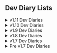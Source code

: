 ## Dev Diary Lists

<details><summary>v1.11 Dev Diaries</summary>
 - [Dev Diary #52: Special Projects, Performances, Raids and Missiles](https://docs.google.com/document/d/1TeHUY7SBIVW2HOhaXEme1y1-UzFocmiMmvNAPMJMnCk/edit?usp=sharing)

</details>

<details><summary>v1.10 Dev Diaries</summary>

- [Dev Diary: Czech Republic - The Center Of The Europe](https://www.reddit.com/r/MillenniumDawn/comments/1fdllkr/dev_diary_czech_republic_the_center_of_the_europe/)
- [Dev Diary: Romania](https://www.reddit.com/r/MillenniumDawn/comments/1ezzk0t/dev_diary_romania/)

</details>

<details><summary>v1.9 Dev Diaries</summary>

- [Dev Diary #49: Europe, Voting, & Brusselsprouts](https://www.reddit.com/r/MillenniumDawn/comments/1c2c72x/dev_diary_49_europe_voting_and_brusselsprouts/)
- [Dev Diary #50: Red Poland & Visegrad Group Future](https://www.reddit.com/r/MillenniumDawn/comments/1asmc1k/dev_diary_50_red_poland_and_visegrad_group_future/)
- [Dev Diary #49: International Market](https://www.reddit.com/r/MillenniumDawn/comments/187l7r2/dev_diary_49_international_market/)
- [Dev Diary #48: Mommy Merkel](https://www.reddit.com/r/MillenniumDawn/comments/17o25h3/dev_diary_48_mommy_merkel/)
- [Dev Diary #47: Poland Stronk](https://www.reddit.com/r/MillenniumDawn/comments/17m23d5/dev_diary_47_poland_strong_again/)
- [Dev Diary #46: Fiji, the Land of Coups and Water](https://www.reddit.com/r/MillenniumDawn/comments/16qa1xf/dev_diary_46_fiji_the_land_of_coups_and_water/)
- [Dev Diary #45: The Serene Republic of San Marino](https://www.reddit.com/r/MillenniumDawn/comments/16k9n7c/dev_diary_45_the_serene_republic_of_san_marino/)
- [Dev Diary #44: The Party of God](https://www.reddit.com/r/MillenniumDawn/comments/16eawz9/dev_diary_44_the_party_of_god/)
- [Dev Diary #43: Plane Designer](https://www.reddit.com/r/MillenniumDawn/comments/1686qbw/dev_diary_43_plane_designer/)
- [Dev Diary #42: India](https://www.reddit.com/r/MillenniumDawn/comments/161nwew/dev_diary_42_india/)
- [Dev Diary #41: Libya](https://www.reddit.com/r/MillenniumDawn/comments/15vdy4m/dev_diary_41_libya/)
- [Dev Diary #40: Estonia](https://www.reddit.com/r/MillenniumDawn/comments/15p913k/dev_diary_40_estonia/)
- [Dev Diary #39: Atatürk's Legacy](https://www.reddit.com/r/MillenniumDawn/comments/15inc4i/dev_diary_39_atatürks_legacy/?utm_source=share&utm_medium=web2x&context=3)
- [Dev Diary #38: Energy and Economy Dev Diary](https://www.reddit.com/r/MillenniumDawn/comments/15brid6/millenniumdawn_dev_diary_38_energy_and_economy/?utm_source=share&utm_medium=web2x&context=3)

</details>

<details><summary>v1.8 Dev Diaries</summary>

- [Dev Diary #37: Слово "дневник" и слово "обнова" для вас означает... Одно и тоже](https://www.reddit.com/r/MillenniumDawn/comments/13rsbpd/dev_diary_37_%D1%81%D0%BB%D0%BE%D0%B2%D0%BE_%D0%B4%D0%BD%D0%B5%D0%B2%D0%BD%D0%B8%D0%BA_%D0%B8_%D1%81%D0%BB%D0%BE%D0%B2%D0%BE_%D0%BE%D0%B1%D0%BD%D0%BE%D0%B2%D0%B0_%D0%B4%D0%BB%D1%8F_%D0%B2%D0%B0%D1%81/)
- [Dev Diary #36: An Islamic Republic No More](https://www.reddit.com/r/MillenniumDawn/comments/13neqav/dev_diary_36_an_islamic_republic_no_more/)
- [Dev Diary #35: SPARTY & Bosnia](https://www.reddit.com/r/MillenniumDawn/comments/12ogvvq/dev_diary_35_sparty_bosnia/?utm_source=share&utm_medium=web2x&context=3)
- [Dev Diary #34: Korea Dev Diary](https://www.reddit.com/r/MillenniumDawn/comments/12929bz/dev_diary_34_korea_dev_diary/)
- [Dev Diary #33: APCs, IFVs, and the Ayatollah](https://www.reddit.com/r/MillenniumDawn/comments/123pzpa/dev_diary_33_apcs_ifvs_and_the_ayatollah/)
- [Dev Diary #32: Georgiaposting](https://www.reddit.com/r/MillenniumDawn/comments/11wmu7e/dev_diary_32_georgiaposting/)
- [Dev Diary #31: Just Belarus Things](https://www.reddit.com/r/MillenniumDawn/comments/11nau9b/dev_diary_31_just_belarusian_things/)
   - Yes Bird is aware he can't number things
- [Dev Diary #31: American Content && Corruption Mechanics](https://www.reddit.com/r/MillenniumDawn/comments/11ikl91/dev_diary_31_american_content_corruption_mechanics/?utm_source=share&utm_medium=web2x&context=3)
- [Dev Diary #30: Just Jakarta Things](https://www.reddit.com/r/MillenniumDawn/comments/119emad/dev_diary_30_just_jakarta_things/)
- [Dev Diary #29: Welcome to Singapore](https://www.reddit.com/r/MillenniumDawn/comments/115oupp/dev_diary_29_welcome_to_singapore/)

</details>


<details><summary>v1.7 Dev Diaries</summary>

- [Dev Diary #17: Designing Tanks](https://www.reddit.com/r/MillenniumDawn/comments/twvkf3/dev_diary_17_designing_tanks/)
- [Dev Diary #19: Naval Rework](https://www.reddit.com/r/MillenniumDawn/comments/uj6g9l/dev_diary19_naval_rework/)
- [Dev Diary #22: Viva Espana](https://www.reddit.com/r/MillenniumDawn/comments/wccoet/dev_diary_22_viva_espa%C3%B1a/)
- [Dev Diary #23: Armenia Rising](https://www.reddit.com/r/MillenniumDawn/comments/wgxlip/dev_diary_23_armenia_rising/)
- [Dev Diary #24: The Iranian Islamic Repbulic](https://www.reddit.com/r/MillenniumDawn/comments/wgxlip/dev_diary_23_armenia_rising/)
- [Dev Diary #25: Dynamic Research Slots](https://www.reddit.com/r/MillenniumDawn/comments/wnvaj8/dev_dairy_25_dynamic_research_slots/)
- [Dev Diary #26: Czech & Slovak Trees](https://www.reddit.com/r/MillenniumDawn/comments/wuet3a/dev_diary_26_czech_slovak_trees/)
- [Dev Diary #27: Italian Rework Pt 2](https://www.reddit.com/r/MillenniumDawn/comments/wzvxjv/dev_diary_27_italian_rework_part_2/)
- [Dev Diary #28: The American Overhaul - Phase One](https://www.reddit.com/r/MillenniumDawn/comments/x5sj3m/dev_diary_28_the_american_overhaul_phase_one/)

</details>

<details><summary>Pre v1.7 Dev Diaries</summary>

- [Dev Diary #1: The Tech Tree](https://www.reddit.com/r/MillenniumDawn/comments/iuwyl8/dev_diary_1_the_tech_tree/)
- [Dev Diary #2: Industrial Tech Boogaloo](https://www.reddit.com/r/MillenniumDawn/comments/izt0qu/dev_diary_2_industrial_tech_boogaloo/)
- [Dev Diary #3: Greece](https://www.reddit.com/r/MillenniumDawn/comments/j3xp4x/dev_diary_3_greece/)
- [Dev Diary #4: Brazil, Brazil, Brazil!](https://www.reddit.com/r/MillenniumDawn/comments/j8crwl/dev_diary_4_brazil_brazil_brazil/)
- [Dev Diary #5: Map Changes and Man The Guns Teaser!](https://www.reddit.com/r/MillenniumDawn/comments/jcio22/dev_diary_5_map_changes_and_man_the_guns_teaser/)
- [Dev Diary #6: Graphics, States, and AI](https://www.reddit.com/r/MillenniumDawn/comments/jl0i92/dev_diary_6_graphics_states_and_ai/)
- [Dev Diary #7: Make the European Union Great Again](https://www.reddit.com/r/MillenniumDawn/comments/jpalge/dev_diary_7_make_the_european_union_great_again/)
- [Dev Diary #8: Influence Rework](https://www.reddit.com/r/MillenniumDawn/comments/jxt2c1/dev_diary8_influence_rework/)
- [Dev Diary #8: United States of Europe](https://www.reddit.com/r/MillenniumDawn/comments/jtiu1o/dev_diary_8_united_states_of_europe_tree/)
- [Dev Diary #9: Italian Tree Rework](https://www.reddit.com/r/MillenniumDawn/comments/k79743/dev_diary9_italian_tree_rework/)
- [Dev Diary #10: New Year and the Vikings](https://www.reddit.com/r/MillenniumDawn/comments/lp9vjy/dev_diary_10_new_year_and_the_vikings/)
- [Dev Diary #11: Transnistria, Contrabrand and Smirnov](https://www.reddit.com/r/MillenniumDawn/comments/lzqneg/dev_diary_11_transnistria_contrabrand_and_smirnov/)
- [Dev Diary #12: Money, Money, Money](https://www.reddit.com/r/MillenniumDawn/comments/oawkrs/dev_diary_12_money_money_money/)
- [Dev Diary #13: The Hermit Kingdom](https://www.reddit.com/r/MillenniumDawn/comments/p4u2uk/dev_diary_13_the_hermit_kingdom/)
- [Dev Diary #14: Missiles Part 1](https://www.reddit.com/r/MillenniumDawn/comments/rbcaif/dev_diary_14_missiles_part_1/)
- [Dev Diary #15: Working Towards NSB](https://www.reddit.com/r/MillenniumDawn/comments/s7rvvk/dev_diary_15_working_towards_nsb/)
- [Dev Diary #16: Internal Factions](https://www.reddit.com/r/MillenniumDawn/comments/sm4axv/dev_diary_16_internal_factions_and_a_dash_of/)
- [Dev Diary #17: Missiles, Part 2 - Tech Tree Satellite](https://www.reddit.com/r/MillenniumDawn/comments/t7h6ss/dev_diary_17_missiles_part_2_tech_tree_satellite/)
- [Dev Diary #18: Missiles, Part 3 - Satellite Diplomacy](https://www.reddit.com/r/MillenniumDawn/comments/t82vyc/dev_diary_18_missiles_part_3_satellite_diplomacy/)
- [Dev Diary #18: Sugar, Spice and a Side of Influence](https://www.reddit.com/r/MillenniumDawn/comments/u7k4mt/dev_diary_18_sugar_spice_and_a_side_of_influence/)
- [Dev Diary #20: Bringing Back Factions](https://www.reddit.com/r/MillenniumDawn/comments/urmaf8/dev_diary_20_bringing_back_factions/)
- [Dev Diary #21: Tactical Strikes](https://www.reddit.com/r/MillenniumDawn/comments/vapi36/dev_diary_21_tactical_strikes/)

</details>
